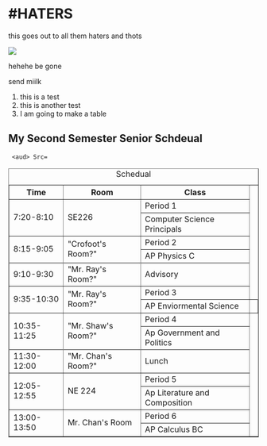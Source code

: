 <h1> #HATERS </h1>
<p> this goes out to all them haters and thots </p>
<img src="https://steamuserimages-a.akamaihd.net/ugc/844844854235533179/9A67750F0B3430AC82A92EEA8D4CD9FDBD00B374/?interpolation=lanczos-none&output-format=jpeg&output-quality=95&fit=inside%7C637%3A358&composite-to=*,*%7C637%3A358&background-color=black">
<p> hehehe be gone </p>
<p> send miilk </p>
<ol>
  <li> this is a test </li>
  <li> this is another test </li>
  <li> I am going to make a table </li>
  </ol>
  <h2> My Second Semester Senior Schdeual </h2>
  <table width='100%' border=1px cellspacing=0>
  <caption> Schedual </caption>
  <tr>
    <th> Time </th>
    <th> Room </th>
    <th> Class </th>
  </tr>
  <tr>
    <td rowspan=2>7:20-8:10</td>
    <td rowspan=2>SE226</td>
    <td> Period 1 </td>
  </tr>
  <tr>
    <td> Computer Science Principals</td>
    </tr>
  <tr>
    <td rowspan=2> 8:15-9:05 </td>
    <td rowspan=2> "Crofoot's Room?"
    <td> Period 2 </td>
  </tr>
  <tr>
    <td> AP Physics C </td>
  </tr>
  <tr>
    <td rowspan=2> 9:10-9:30 </td>
    <td rowspan=2> "Mr. Ray's Room?" </td>
    <td rowspan=2> Advisory</td>
  </tr>
  <tr>
  </tr>
  <tr>
    <td rowspan=2> 9:35-10:30</td>
    <td rowspan=2> "Mr. Ray's Room?" </td>
    <td> Period 3</td>
  </tr>
  <tr>
    <td> AP Enviormental Science <td>
  </tr>
  <tr>
    <td rowspan=2> 10:35-11:25 </td>
    <td rowspan=2> "Mr. Shaw's Room?" </td>
    <td> Period 4 </td>
  </tr>
  <tr>
    <td>  Ap Government and Politics
  </tr>
  <tr>
    <td rowspan=2> 11:30-12:00 </td>
    <td rowspan=2> "Mr. Chan's Room?" </td>
    <td rowspan=2> Lunch </td>
  </tr>
  <tr>
  </tr>
  <tr>
    <td rowspan=2> 12:05-12:55 </td>
    <td rowspan=2> NE 224 </td>
    <td> Period 5 </td>
  </tr>
  <tr>
    <td> Ap Literature and Composition </td>
  </tr>
  <tr>
    <td rowspan=2 > 13:00-13:50 </td>
    <td rowspan=2> Mr. Chan's Room </td>
    <td> Period 6 </td>
  </tr>
  <tr>
    <td> AP Calculus BC </td>
      
     <aud> Src= 

